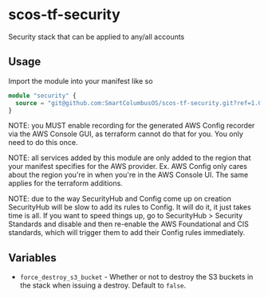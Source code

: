# scos-tf-security
Security stack that can be applied to any/all accounts


## Usage
Import the module into your manifest like so
```terraform
module "security" {
  source = "git@github.com:SmartColumbusOS/scos-tf-security.git?ref=1.0.0"
}
```

NOTE: you MUST enable recording for the generated AWS Config recorder via the AWS Console GUI, as terraform cannot do that for you. You only need to do this once.

NOTE: all services added by this module are only added to the region that your manifest specifies for the AWS provider. Ex. AWS Config only cares about the region you're in when you're in the AWS Console UI. The same applies for the terraform additions.

NOTE: due to the way SecurityHub and Config come up on creation SecurityHub will be slow to add its rules to Config. It will do it, it just takes time is all. If you want to speed things up, go to SecurityHub > Security Standards and disable and then re-enable the AWS Foundational and CIS standards, which will trigger them to add their Config rules immediately.

## Variables

- `force_destroy_s3_bucket` - Whether or not to destroy the S3 buckets in the stack when issuing a destroy. Default to `false`.
